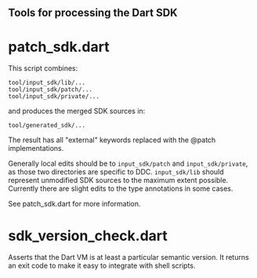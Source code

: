 ## Tools for processing the Dart SDK

# patch_sdk.dart

This script combines:

    tool/input_sdk/lib/...
    tool/input_sdk/patch/...
    tool/input_sdk/private/...

and produces the merged SDK sources in:

    tool/generated_sdk/...

The result has all "external" keywords replaced with the @patch implementations.

Generally local edits should be to `input_sdk/patch` and `input_sdk/private`,
as those two directories are specific to DDC. `input_sdk/lib` should represent
unmodified SDK sources to the maximum extent possible. Currently there are
slight edits to the type annotations in some cases.

See patch_sdk.dart for more information.

# sdk_version_check.dart

Asserts that the Dart VM is at least a particular semantic version.
It returns an exit code to make it easy to integrate with shell scripts.
